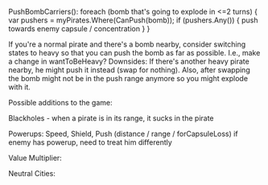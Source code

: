 PushBombCarriers():
    foreach (bomb that's going to explode in <=2 turns) {
        var pushers = myPirates.Where(CanPush(bomb));
        if (pushers.Any()) {
            push towards enemy capsule / concentration
        }
    }

If you're a normal pirate and there's a bomb nearby, consider switching states to heavy so that you can push the bomb as far as possible.
I.e., make a change in wantToBeHeavy?
Downsides: If there's another heavy pirate nearby, he might push it instead (swap for nothing).
Also, after swapping the bomb might not be in the push range anymore so you might explode with it.

Possible additions to the game:

Blackholes - when a pirate is in its range, it sucks in the pirate

Powerups: Speed, Shield, Push (distance / range / forCapsuleLoss)
if enemy has powerup, need to treat him differently

Value Multiplier: 

Neutral Cities: 